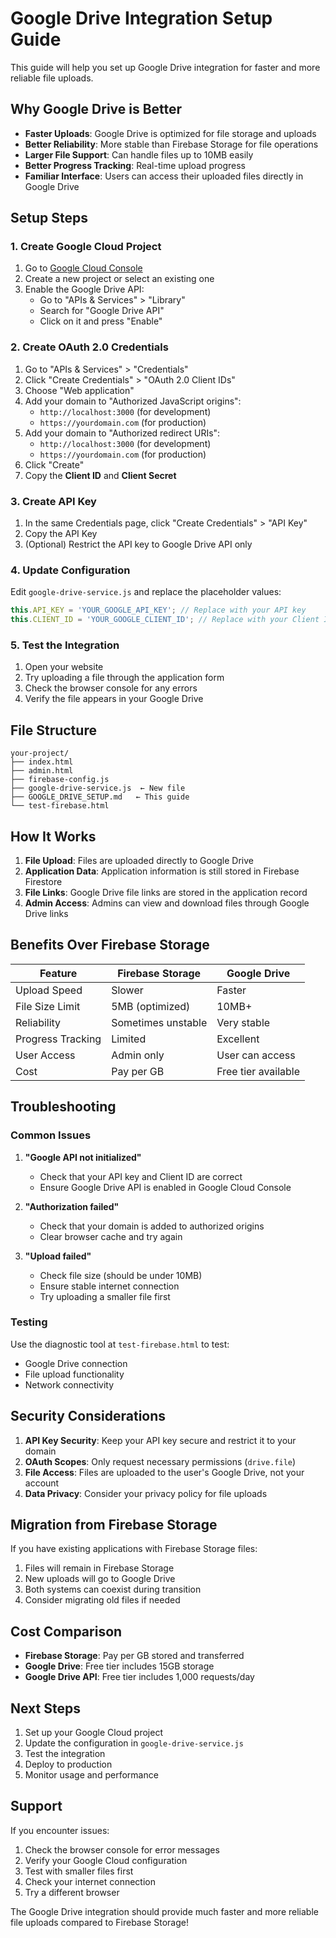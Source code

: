 # Google Drive Integration Setup Guide

This guide will help you set up Google Drive integration for faster and more reliable file uploads.

## Why Google Drive is Better

- **Faster Uploads**: Google Drive is optimized for file storage and uploads
- **Better Reliability**: More stable than Firebase Storage for file operations
- **Larger File Support**: Can handle files up to 10MB easily
- **Better Progress Tracking**: Real-time upload progress
- **Familiar Interface**: Users can access their uploaded files directly in Google Drive

## Setup Steps

### 1. Create Google Cloud Project

1. Go to [Google Cloud Console](https://console.cloud.google.com/)
2. Create a new project or select an existing one
3. Enable the Google Drive API:
   - Go to "APIs & Services" > "Library"
   - Search for "Google Drive API"
   - Click on it and press "Enable"

### 2. Create OAuth 2.0 Credentials

1. Go to "APIs & Services" > "Credentials"
2. Click "Create Credentials" > "OAuth 2.0 Client IDs"
3. Choose "Web application"
4. Add your domain to "Authorized JavaScript origins":
   - `http://localhost:3000` (for development)
   - `https://yourdomain.com` (for production)
5. Add your domain to "Authorized redirect URIs":
   - `http://localhost:3000` (for development)
   - `https://yourdomain.com` (for production)
6. Click "Create"
7. Copy the **Client ID** and **Client Secret**

### 3. Create API Key

1. In the same Credentials page, click "Create Credentials" > "API Key"
2. Copy the API Key
3. (Optional) Restrict the API key to Google Drive API only

### 4. Update Configuration

Edit `google-drive-service.js` and replace the placeholder values:

```javascript
this.API_KEY = 'YOUR_GOOGLE_API_KEY'; // Replace with your API key
this.CLIENT_ID = 'YOUR_GOOGLE_CLIENT_ID'; // Replace with your Client ID
```

### 5. Test the Integration

1. Open your website
2. Try uploading a file through the application form
3. Check the browser console for any errors
4. Verify the file appears in your Google Drive

## File Structure

```
your-project/
├── index.html
├── admin.html
├── firebase-config.js
├── google-drive-service.js  ← New file
├── GOOGLE_DRIVE_SETUP.md   ← This guide
└── test-firebase.html
```

## How It Works

1. **File Upload**: Files are uploaded directly to Google Drive
2. **Application Data**: Application information is still stored in Firebase Firestore
3. **File Links**: Google Drive file links are stored in the application record
4. **Admin Access**: Admins can view and download files through Google Drive links

## Benefits Over Firebase Storage

| Feature | Firebase Storage | Google Drive |
|---------|------------------|--------------|
| Upload Speed | Slower | Faster |
| File Size Limit | 5MB (optimized) | 10MB+ |
| Reliability | Sometimes unstable | Very stable |
| Progress Tracking | Limited | Excellent |
| User Access | Admin only | User can access |
| Cost | Pay per GB | Free tier available |

## Troubleshooting

### Common Issues

1. **"Google API not initialized"**
   - Check that your API key and Client ID are correct
   - Ensure Google Drive API is enabled in Google Cloud Console

2. **"Authorization failed"**
   - Check that your domain is added to authorized origins
   - Clear browser cache and try again

3. **"Upload failed"**
   - Check file size (should be under 10MB)
   - Ensure stable internet connection
   - Try uploading a smaller file first

### Testing

Use the diagnostic tool at `test-firebase.html` to test:
- Google Drive connection
- File upload functionality
- Network connectivity

## Security Considerations

1. **API Key Security**: Keep your API key secure and restrict it to your domain
2. **OAuth Scopes**: Only request necessary permissions (`drive.file`)
3. **File Access**: Files are uploaded to the user's Google Drive, not your account
4. **Data Privacy**: Consider your privacy policy for file uploads

## Migration from Firebase Storage

If you have existing applications with Firebase Storage files:

1. Files will remain in Firebase Storage
2. New uploads will go to Google Drive
3. Both systems can coexist during transition
4. Consider migrating old files if needed

## Cost Comparison

- **Firebase Storage**: Pay per GB stored and transferred
- **Google Drive**: Free tier includes 15GB storage
- **Google Drive API**: Free tier includes 1,000 requests/day

## Next Steps

1. Set up your Google Cloud project
2. Update the configuration in `google-drive-service.js`
3. Test the integration
4. Deploy to production
5. Monitor usage and performance

## Support

If you encounter issues:
1. Check the browser console for error messages
2. Verify your Google Cloud configuration
3. Test with smaller files first
4. Check your internet connection
5. Try a different browser

The Google Drive integration should provide much faster and more reliable file uploads compared to Firebase Storage! 